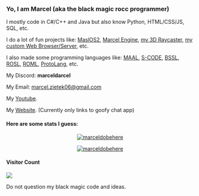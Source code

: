 ### Yo, I am Marcel (aka **the black magic rocc programmer**)

I mostly code in C#/C++ and Java but also know Python, HTML/CSS/JS,  SQL, etc. 

I do a lot of fun projects like: 
[MaslOS2](https://github.com/marceldobehere/MaslOS-2), [Marcel Engine](https://github.com/marceldobehere/Marcel-Engine), [my 3D Raycaster](https://github.com/marceldobehere/SDL2-Raycasting-test-or-something-idek), [my custom Web Browser/Server](https://github.com/marceldobehere/custom-web-browser-and-server), etc.


I also made some programming languages like:
[MAAL](https://github.com/marceldobehere/MAAL-Marcels-Amazing-Assembly-Language), [S-CODE](https://github.com/marceldobehere/S-CODE-TO-BF), [BSSL](https://github.com/marceldobehere/BSSL), [ROSL](https://github.com/marceldobehere/custom-web-browser-and-server), [ROML](https://github.com/marceldobehere/custom-web-browser-and-server), [ProtoLang](https://github.com/marceldobehere/ProtoLang), etc.


My Discord: **marceldarcel**

My Email: marcel.zietek06@gmail.com

My [Youtube](https://www.youtube.com/channel/UCxFma9-3-LQiwhHNWqEsaXw).

My [Website](https://www.marceldobehere.com/). (Currently only links to goofy chat app)


#### Here are some stats I guess:

<p align="center"> <a href="https://github.com/marceldobehere/"><img src="https://github-profile-trophy.vercel.app/?username=marceldobehere&theme=darkhub&margin-w=15&margin-h=15&column=7" alt="marceldobehere" /></a> </p>

<p align="center"> <a href="https://github.com/marceldobehere/"><img src="https://github-readme-stats.vercel.app/api?username=marceldobehere" alt="marceldobehere" /></a> </p>



#### Visitor Count
<img src="https://profile-counter.glitch.me/marceldobehere/count.svg" />




Do not question my black magic code and ideas.
